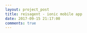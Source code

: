 ```yaml
---
layout: project_post
title: reisagent - ionic mobile app
date: 2017-09-15 21:17:00
comments: true
---
```


